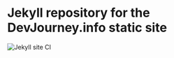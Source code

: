 # Jekyll repository for the DevJourney.info static site

![Jekyll site CI](https://github.com/DevJourneyFm/DevJourneyFm.github.io/workflows/Jekyll%20site%20CI/badge.svg?branch=master)
